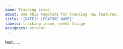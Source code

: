 ```yaml
---
name: Tracking issue
about: Use this template for tracking new features.
title: '[DATE]: [FEATURE NAME]'
labels: tracking issue, needs triage
assignees: octocat
---
```


test......
